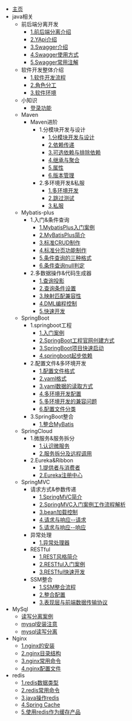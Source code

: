 * [主页](/)
* java相关
	* 前后端分离开发
		* [1.前后端分离介绍](java/前后端分离开发/1.前后端分离介绍.md)
		* [2.YApi介绍](java/前后端分离开发/2.YApi介绍.md)
		* [3.Swagger介绍](java/前后端分离开发/3.Swagger介绍.md)
		* [4.Swagger使用方式](java/前后端分离开发/4.Swagger使用方式.md)
		* [5.Swagger常用注解](java/前后端分离开发/5.Swagger常用注解.md)
	* 软件开发整体介绍
		* [1.软件开发流程](java/软件开发整体介绍/1.软件开发流程.md)
		* [2.角色分工](java/软件开发整体介绍/2.角色分工.md)
		* [3.软件环境](java/软件开发整体介绍/3.软件环境.md)
	* 小知识
		* [登录功能](java/小知识/登录功能.md)
	* Maven
		* Maven进阶
			* 1.分模块开发与设计
				* [1.分模块开发与设计](java/Maven/Maven进阶/1.分模块开发与设计/1.分模块开发与设计.md)
				* [2.依赖传递](java/Maven/Maven进阶/1.分模块开发与设计/2.依赖传递.md)
				* [3.可选依赖与排除依赖](java/Maven/Maven进阶/1.分模块开发与设计/3.可选依赖与排除依赖.md)
				* [4.继承与聚合](java/Maven/Maven进阶/1.分模块开发与设计/4.继承与聚合.md)
				* [5.属性](java/Maven/Maven进阶/1.分模块开发与设计/5.属性.md)
				* [6.版本管理](java/Maven/Maven进阶/1.分模块开发与设计/6.版本管理.md)
			* 2.多环境开发&私服
				* [1.多环境开发](java/Maven/Maven进阶/2.多环境开发&私服/1.多环境开发.md)
				* [2.跳过测试](java/Maven/Maven进阶/2.多环境开发&私服/2.跳过测试.md)
				* [3.私服](java/Maven/Maven进阶/2.多环境开发&私服/3.私服.md)
	* Mybatis-plus
		* 1.入门&条件查询
			* [1.MybatisPlus入门案例](java/MyBatis-Plus/1.入门&条件查询/1.MybatisPlus入门案例.md)
			* [2.MyBatisPlus简介](java/MyBatis-Plus/1.入门&条件查询/2.MyBatisPlus简介.md)
			* [3.标准CRUD制作](java/MyBatis-Plus/1.入门&条件查询/3.标准CRUD制作.md)
			* [4.标准分页功能制作](java/MyBatis-Plus/1.入门&条件查询/4.标准分页功能制作.md)
			* [5.条件查询的三种格式](java/MyBatis-Plus/1.入门&条件查询/5.条件查询的三种格式.md)
			* [6.条件查询null判定](java/MyBatis-Plus/1.入门&条件查询/6.条件查询null判定.md)
		* 2.多数据操作&代码生成器
			* [1.查询投影](java/MyBatis-Plus/2.多数据操作&代码生成器/1.查询投影.md)
			* [2.查询条件设置](java/MyBatis-Plus/2.多数据操作&代码生成器/2.查询条件设置.md)
			* [3.映射匹配兼容性](java/MyBatis-Plus/2.多数据操作&代码生成器/3.映射匹配兼容性.md)
			* [4.DML编程控制](java/MyBatis-Plus/2.多数据操作&代码生成器/4.DML编程控制.md)
			* [5.快速开发](java/MyBatis-Plus/2.多数据操作&代码生成器/5.快速开发.md)
	* SpringBoot
		* 1.springboot工程
			* [1.入门案例](java/SpringBoot/1.springboot工程/1.入门案例.md)
			* [2.SpringBoot工程官网创建方式](java/SpringBoot/1.springboot工程/2.SpringBoot工程官网创建方式.md)
			* [3.SpringBoot项目快速启动](java/SpringBoot/1.springboot工程/3.SpringBoot项目快速启动.md)
			* [4.springboot起步依赖](java/SpringBoot/1.springboot工程/4.springboot起步依赖.md)
		* 2.配置文件&多环境开发
			* [1.配置文件格式](java/SpringBoot/2.配置文件&多环境开发/1.配置文件格式.md)
			* [2.yaml格式](java/SpringBoot/2.配置文件&多环境开发/2.yaml格式.md)
			* [3.yaml数据的读取方式](java/SpringBoot/2.配置文件&多环境开发/3.yaml数据的读取方式.md)
			* [4.多环境开发配置](java/SpringBoot/2.配置文件&多环境开发/4.多环境开发配置.md)
			* [5.多环境开发的兼容问题](java/SpringBoot/2.配置文件&多环境开发/5.多环境开发的兼容问题.md)
			* [6.配置文件分类](java/SpringBoot/2.配置文件&多环境开发/6.配置文件分类.md)
		* 3.SpringBoot整合
			* [1.整合MyBatis](java/SpringBoot/3.SpringBoot整合/1.整合MyBatis.md)
	* SpringCloud
		* 1.微服务&服务拆分
			* [1.认识微服务](java/SpringCloud/1.微服务&服务拆分/1.认识微服务.md)
			* [2.服务拆分及远程调用](java/SpringCloud/1.微服务&服务拆分/2.服务拆分及远程调用.md)
		* 2.Eureka&Ribbon
			* [1.提供者与消费者](java/SpringCloud/2.Eureka&Ribbon/1.提供者与消费者.md)
			* [2.Eureka注册中心](java/SpringCloud/2.Eureka&Ribbon/2.Eureka注册中心.md)
	* SpringMVC
		* 请求方式&参数传递
			* [1.SpringMVC简介](java/springMVC/请求方式&参数传递/1.SpringMVC简介.md)
			* [2.SpringMVC入门案例工作流程解析](java/springMVC/请求方式&参数传递/2.SpringMVC入门案例工作流程解析.md)
			* [3.bean加载控制](java/springMVC/请求方式&参数传递/3.bean加载控制.md)
			* [4.请求与响应--请求](java/springMVC/请求方式&参数传递/4.请求与响应--请求.md)
			* [5.请求与响应--响应](java/springMVC/请求方式&参数传递/5.请求与响应--响应.md)
		* 异常处理
			* [1.异常处理器](java/springMVC/异常处理/1.异常处理器.md)
		* RESTful
			* [1.REST风格简介](java/springMVC/RESTful/1.REST风格简介.md)
			* [2.RESTful入门案例](java/springMVC/RESTful/2.RESTful入门案例.md)
			* [3.RESTful快速开发](java/springMVC/RESTful/3.RESTful快速开发.md)
		* SSM整合
			* [1.SSM整合流程](java/springMVC/SSM整合/1.SSM整合流程.md)
			* [2.整合配置](java/springMVC/SSM整合/2.整合配置.md)
			* [3.表现层与前端数据传输协议](java/springMVC/SSM整合/3.表现层与前端数据传输协议.md)
* MySql
	* [读写分离案例](MySQL/读写分离案例.md)
	* [mysql安装注意](MySQL/mysql安装注意.md)
	* [mysql读写分离](MySQL/mysql读写分离.md)
* Nginx
	* [1.nginx的安装](Nginx/1.nginx的安装.md)
	* [2.nginx目录结构](Nginx/2.nginx目录结构.md)
	* [3.nginx常用命令](Nginx/3.nginx常用命令.md)
	* [4.nginx配置文件](Nginx/4.nginx配置文件.md)
* redis
	* [1.redis数据类型](redis/1.redis数据类型.md)
	* [2.redis常用命令](redis/2.redis常用命令.md)
	* [3.java操作redis](redis/3.java操作redis.md)
	* [4.Spring Cache](redis/4.Spring%20Cache.md)
	* [5.使用redis作为缓存产品](redis/5.使用redis作为缓存产品.md)




